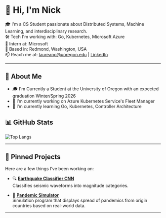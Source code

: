 # 👋 Hi, I'm Nick

🎓 I'm a CS Student passionate about Distributed Systems, Machine Learning, and interdisciplinary research.  
🛠️ Tech I'm working with: Go, Kubernetes, Microsoft Azure  
💼 Intern at: Microsoft  
📍 Based in: Redmond, Washington, USA  
📫 Reach me at: laureano@uoregon.edu | [LinkedIn](www.linkedin.com/in/nicholas-laureano)

---

## 🧠 About Me

- 🎓 I'm Currently a Student at the University of Oregon with an expected graduation Winter/Spring 2026
- 🔭 I’m currently working on Azure Kubernetes Service's Fleet Manager
- 🌱 I’m currently learning Go, Kubernetes, Controller Architecture

## 📊 GitHub Stats

![Top Langs](https://github-readme-stats.vercel.app/api/top-langs/?username=NLaureano&layout=compact)

---

## 📌 Pinned Projects

Here are a few things I’ve been working on:

- 🔍 [**Earthquake Classifier CNN**](https://github.com/NLaureano/SeismoCNN)  
  Classifies seismic waveforms into magnitude categories.

- 🦠 [**Pandemic Simulator**](https://github.com/NLaureano/GlobalInfectionSimulator)  
  Simulation program that displays spread of pandemics from origin countries based on real-world data.

---
